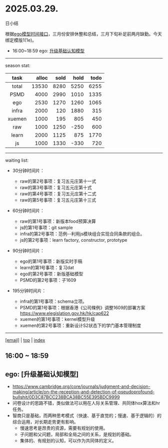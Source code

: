 # 2025.03.29.
日小结

<a id="top"></a>
根据[ego模型时间接口](https://gitee.com/hyg/blog/blob/master/timeflow.md)，三月份安排休整和总结，三月下旬补足前两月缺勤。今天绑定模版1(1e)。

<a id="index"></a>
- 16:00~18:59	ego: [升级基础认知模型](#20250329160000)

---
season stat:

| task | alloc | sold | hold | todo |
| :---: | ---: | ---: | ---: | ---: |
| total | 13530 | 8280 | 5250 | 6255 |
| PSMD | 4000 | 2990 | 1010 | 1335 |
| ego | 2530 | 1270 | 1260 | 1065 |
| infra | 2000 | 120 | 1880 | 315 |
| xuemen | 1000 | 195 | 805 | 450 |
| raw | 1000 | 1250 | -250 | 600 |
| learn | 2000 | 1125 | 875 | 1770 |
| js | 1000 | 1330 | -330 | 720 |

---
waiting list:


- 30分钟时间片：
  - raw的第2号事项：复习五元庄第十一式
  - raw的第3号事项：复习五元庄第十式
  - raw的第4号事项：复习五元庄第十二式
  - raw的第5号事项：复习五元庄第十三式

- 60分钟时间片：
  - raw的第1号事项：新版本food预算决算
  - js的第1号事项：git sample
  - infra的第2号事项：范例--利用js模块组合实现合同条款的组合。
  - js的第2号事项：learn factory, constructor, prototype

- 90分钟时间片：
  - ego的第1号事项：新版实时手稿
  - learn的第1号事项：复习dat
  - ego的第2号事项：新版基础模型
  - PSMD的第2号事项：子1609

- 195分钟时间片：
  - infra的第1号事项：schema立项。
  - PSMD的第1号事项：根据香港《公司條例》调整1609的部署方案 https://www.elegislation.gov.hk/hk/cap622
  - xuemen的第1号事项：kernel模型升级
  - xuemen的第2号事项：重新设计S2状态下的学门基本管理制度

---
<a href="mailto:huangyg@mars22.com?subject=关于2025.03.29.[升级基础认知模型]任务&body=日期: 2025.03.29.%0D%0A序号: 5%0D%0A手稿:../../draft/2025/20250329.a.md%0D%0A---请勿修改邮件主题及以上内容 从下一行开始写您的想法---%0D%0A">[email]</a> | [top](#top) | [index](#index)
<a id="20250329160000"></a>
## 16:00 ~ 18:59
## ego: [升级基础认知模型]

- https://www.cambridge.org/core/journals/judgment-and-decision-making/article/on-the-reception-and-detection-of-pseudoprofound-bullshit/0D3C87BCC238BCA38BC55E395BDC9999
- 问卷设计的思路不错，类似做法可以用在人际关系管理、共同体hox算法和hr任务。
- 智商只是基础，而两种思考模式（快速、基于直觉的；慢速、基于逻辑的）的综合运用，对长期走势更有影响。
    - 慢速思考是昂贵的资源，需要有规划的使用。
    - 子问题和父问题，局部和全局之间的关系，是规划的基础。
    - 集体的、有规划的认知，可以作为共同体的定义。